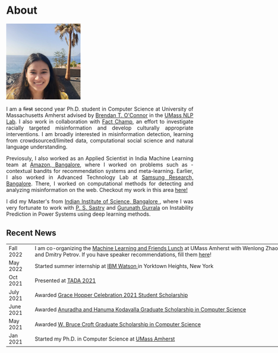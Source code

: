# About 

<img src="./images/me_crop.jpg" width="200"/>

<p align="justify"> I am a <strike>first</strike> second year Ph.D. student in Computer Science at University of Massachusetts Amherst advised by <a href="http://brenocon.com/">Brendan T. O'Connor</a> in the <a href="https://nlp.cs.umass.edu/">UMass NLP Lab</a>. I also work in collaboration with <a href="https://meedan.com/blog/fact-champ-launch/">Fact Champ</a>, an effort to investigate racially targeted misinformation and develop culturally appropriate interventions. I am broadly interested in misinformation detection, learning from crowdsourced/limited data, computational social science and natural language understanding.</p>

<p align="justify"> Previosuly, I also worked as an Applied Scientist in India Machine Learning team at <a href="https://www.amazon.science/">Amazon, Bangalore</a>, where I worked on problems such as - contextual bandits for recommendation systems and meta-learning. Earlier, I also worked in Advanced Technology Lab at <a href="https://research.samsung.com/sri-b">Samsung Research, Bangalore</a>. There, I worked on computational methods for detecting and analyzing misinformation on the web. Checkout my work in this area <a href="https://scholar.google.com/citations?user=7nq1kBMAAAAJ&hl=en">here!</a></p>

<p align="justify"> I did my Master's from <a href="https://www.iisc.ac.in/"> Indian Institute of Science, Bangalore </a>, where I was very fortunate to work with <a href="http://www.ee.iisc.ac.in/faculty/sastry/">P. S. Sastry</a> and <a href="http://www.ee.iisc.ac.in/faculty/gurunath/">Gurunath Gurrala</a> on Instability Prediction in Power Systems using deep learning methods.</p>

## Recent News
<table style="width:150%">
  <tr>
    <td>Fall 2022</td>
  	<td>I am co-organizing the <a href="https://umass-mlfl.github.io/">Machine Learning and Friends Lunch</a> at UMass Amherst with Wenlong Zhao and Dmitry Petrov. If you have speaker recommendations, fill them <a href="https://forms.gle/7t8rZzwYepxuShKM8">here</a>!</td>
  </tr>
  <tr>
    <td>May 2022</td>
    <td>Started summer internship at <a href="https://research.ibm.com/teams/natural-language-processing"> IBM Watson </a> in Yorktown Heights, New York</td>
  </tr>
  <tr>
    <td>Oct 2021</td>
    <td>Presented at <a href="https://tada2021.org/"> TADA 2021</a></td>
  </tr>
  <tr>
    <td>July 2021</td>
    <td>Awarded <a href="https://ghc.anitab.org/attend/scholarships/academics/"> Grace Hopper Celebration 2021 Student Scholarship</a></td>
  </tr>
  <tr>
    <td>June 2021</td>
    <td>Awarded <a href="https://www.cics.umass.edu/support"> Anuradha and Hanuma Kodavalla Graduate Scholarship in Computer Science</a></td>
  </tr>
  <tr>
    <td>May 2021</td>
    <td>Awarded <a href="https://www.cics.umass.edu/support"> W. Bruce Croft Graduate Scholarship in Computer Science</a></td>
  </tr>
  <tr>
    <td>Jan  2021</td>
    <td>Started my Ph.D. in Computer Science at <a href="https://www.umass.edu/">UMass Amherst</a></td>
  </tr>
</table>


